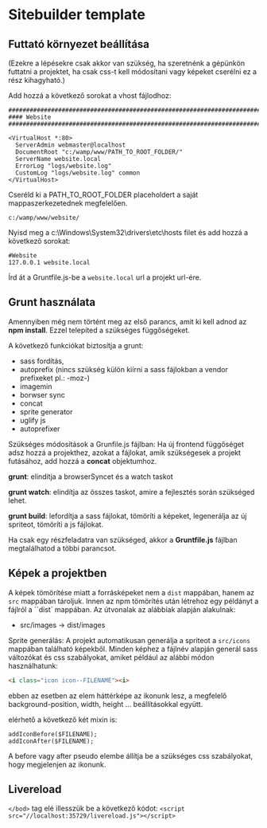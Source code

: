 Sitebuilder template
===================


Futtató környezet beállítása
-------------
(Ezekre a lépésekre csak akkor van szükség, ha szeretnénk a gépünkön futtatni a projektet, ha csak css-t kell módosítani vagy képeket cserélni ez a rész kihagyható.)

Add hozzá a következő sorokat a vhost fájlodhoz:

```
#########################################################################
#### Website
#########################################################################

<VirtualHost *:80>
  ServerAdmin webmaster@localhost
  DocumentRoot "c:/wamp/www/PATH_TO_ROOT_FOLDER/"
  ServerName website.local
  ErrorLog "logs/website.log"
  CustomLog "logs/website.log" common
</VirtualHost>
```
Cseréld ki a PATH_TO_ROOT_FOLDER placeholdert a saját mappaszerkezetednek megfelelően.
```
c:/wamp/www/website/
```

Nyisd meg a c:\Windows\System32\drivers\etc\hosts filet és add  hozzá a következő sorokat:
```
#Website
127.0.0.1 website.local
```

Írd át a Gruntfile.js-be a `website.local` url a projekt url-ére.

Grunt használata
-------------

Amennyiben még nem történt meg az első parancs, amit ki kell adnod az **npm install**. Ezzel telepíted a szükséges függőségeket.

A következő funkciókat biztosítja a grunt:

 - sass fordítás,
 - autoprefix (nincs szükség külön kiírni a sass fájlokban a vendor prefixeket pl.: -moz-)
 - imagemin
 - borwser sync
 - concat
 - sprite generator
 - uglify js
 - autoprefixer

Szükséges módosítások a Grunfile.js fájlban:
Ha új frontend függőséget adsz hozzá a projekthez, azokat a fájlokat, amik szükségesek a projekt futásához, add hozzá a **concat** objektumhoz.

**grunt**: elindítja a browserSyncet és a watch taskot

**grunt watch**: elindítja az összes taskot, amire a fejlesztés során szükséged lehet.

**grunt build**:  lefordítja a sass fájlokat, tömöríti a képeket, legenerálja az új spriteot, tömöríti a js fájlokat.

Ha csak egy részfeladatra van szükséged, akkor a **Gruntfile.js** fájlban megtalálhatod a többi parancsot.

Képek a projektben
-------------
A képek tömörítése miatt a forrásképeket nem a `dist` mappában, hanem az `src` mappában tároljuk. Innen az npm tömörítés után létrehoz egy példányt a fájlról a ``dist` mappában. Az útvonalak az alábbiak alapján alakulnak:

 - src/images -> dist/images

Sprite generálás:
A projekt automatikusan generálja a spriteot a `src/icons` mappában található képekből. Minden képhez a fájlnév alapján generál sass változókat és css szabályokat, amiket például az alábbi módon használhatunk:

```html
<i class="icon icon--FILENAME"><i>
```
ebben az esetben az elem háttérképe az ikonunk lesz, a megfelelő background-position, width, height ... beállításokkal együtt.

elérhető a következő két mixin is:
```
addIconBefore($FILENAME);
addIconAfter($FILENAME);
```
A before vagy after pseudo elembe állítja be a szükséges css szabályokat, hogy megjelenjen az ikonunk.

Livereload
-------------
`</bod>` tag elé illesszük be a következő kódot: `<script src="//localhost:35729/livereload.js"></script>`


